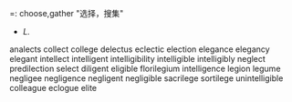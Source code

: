 =: choose,gather "选择，搜集"
- *L.*

analects
collect
college
delectus
eclectic
election
elegance
elegancy
elegant
intellect
intelligent
intelligibility
intelligible
intelligibly
neglect
predilection
select
diligent
eligible
florilegium
intelligence
legion
legume
negligee
negligence
negligent
negligible
sacrilege
sortilege
unintelligible
colleague
eclogue
elite
